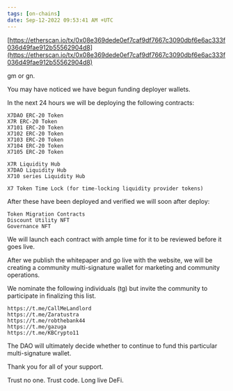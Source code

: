 ```yaml
---
tags: [on-chains]
date: Sep-12-2022 09:53:41 AM +UTC
---
```


[https://etherscan.io/tx/0x08e369dede0ef7caf9df7667c3090dbf6e6ac333f036d49fae912b55562904d8](https://etherscan.io/tx/0x08e369dede0ef7caf9df7667c3090dbf6e6ac333f036d49fae912b55562904d8)

gm or gn.

You may have noticed we have begun funding deployer wallets.

In the next 24 hours we will be deploying the following contracts:

    X7DAO ERC-20 Token
    X7R ERC-20 Token
    X7101 ERC-20 Token
    X7102 ERC-20 Token
    X7103 ERC-20 Token
    X7104 ERC-20 Token
    X7105 ERC-20 Token

    X7R Liquidity Hub
    X7DAO Liquidity Hub
    X710 series Liquidity Hub

    X7 Token Time Lock (for time-locking liquidity provider tokens)

After these have been deployed and verified we will soon after deploy:

    Token Migration Contracts
    Discount Utility NFT
    Governance NFT

We will launch each contract with ample time for it to be reviewed before it goes live.

After we publish the whitepaper and go live with the website, we will be creating a community multi-signature wallet for marketing and community operations.

We nominate the following individuals (tg) but invite the community to participate in finalizing this list.

    https://t.me/CallMeLandlord
    https://t.me/Zaratustra
    https://t.me/robthebank44
    https://t.me/gazuga
    https://t.me/KBCrypto11

The DAO will ultimately decide whether to continue to fund this particular multi-signature wallet.

Thank you for all of your support.

Trust no one. Trust code. Long live DeFi.
